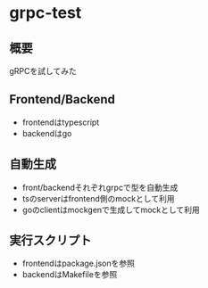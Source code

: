 # grpc-test

## 概要
gRPCを試してみた

## Frontend/Backend
- frontendはtypescript
- backendはgo

## 自動生成
- front/backendそれぞれgrpcで型を自動生成
- tsのserverはfrontend側のmockとして利用
- goのclientはmockgenで生成してmockとして利用

## 実行スクリプト
- frontendはpackage.jsonを参照
- backendはMakefileを参照
